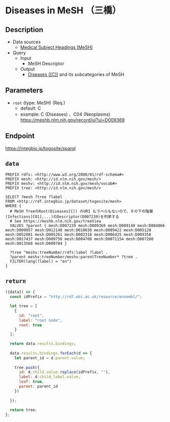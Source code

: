 # Diseases in MeSH （三橋）

## Description

- Data sources
    -  [Medical Subject Headings (MeSH)](https://www.nlm.nih.gov/mesh/meshhome.html) 
- Query
    - Input
        - MeSH Descriptor
    - Output
        -  [Diseases ([C])](https://meshb.nlm.nih.gov/treeView) and its subcategories of MeSH

## Parameters

* `root` (type: MeSH) (Req.)
  * default: C
  * example: C (Diseases) 、C04  (Neoplasms) https://meshb.nlm.nih.gov/record/ui?ui=D009369

## Endpoint
https://integbio.jp/togosite/sparql

## `data`
```sparql
PREFIX rdfs: <http://www.w3.org/2000/01/rdf-schema#>
PREFIX mesh: <http://id.nlm.nih.gov/mesh/>
PREFIX meshv: <http://id.nlm.nih.gov/mesh/vocab#>
PREFIX tree: <http://id.nlm.nih.gov/mesh/>

SELECT ?mesh ?tree ?label
FROM <http://rdf.integbio.jp/dataset/togosite/mesh>
WHERE {
  # MeSH TreeのRoot(Diseases[C]) のURI もラベルもないので、その下の階層(Infections[C01],...)のDescriptor(D007239)を列挙する
  # See https://meshb.nlm.nih.gov/treeView
  VALUES ?parent { mesh:D007239 mesh:D009369 mesh:D009140 mesh:D004066 mesh:D009057 mesh:D012140 mesh:D010038 mesh:D009422 mesh:D005128 mesh:D052801 mesh:D005261 mesh:D002318 mesh:D006425 mesh:D009358 mesh:D017437 mesh:D009750 mesh:D004700 mesh:D0071154 mesh:D007280 mesh:D013568 mesh:D009784 }

  ?tree ^meshv:treeNumber/rdfs:label ?label .
  ?parent meshv:treeNumber/meshv:parentTreeNumber* ?tree .
  FILTER(lang(?label) = "en")
}
```

## `return`

```javascript
({data}) => {
  const idPrefix = "http://rdf.ebi.ac.uk/resource/ensembl/";

  let tree = [
    {
      id: "root",
      label: "root node",
      root: true
    }
  ];

  return data.results.bindings;
  
  data.results.bindings.forEach(d => {
    let parent_id = d.parent.value;
    
    tree.push({
      id: d.child.value.replace(idPrefix, ""),
      label: d.child_label.value,
      leaf: true,
      parent: parent_id
    })
   
  });
  
  return tree;
};
```